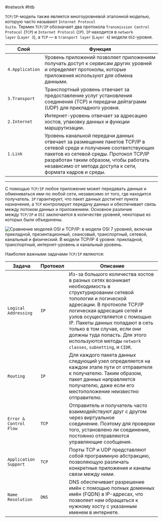 #network #htb 

`TCP/IP`-модель также является многоуровневой эталонной моделью, которую часто называют `Internet Protocol Suite`. Термин `TCP/IP` обозначает два протокола `Transmission Control Protocol` (`TCP`) и `Internet Protocol` (`IP`). `IP` находится в `network layer` (`Layer 3`), а `TCP` — в `transport layer` (`Layer 4`) модели `OSI`-уровня.

|**Слой**|**Функция**|
|---|---|
|`4.Application`|Уровень приложений позволяет приложениям получать доступ к сервисам других уровней и определяет протоколы, которые приложения используют для обмена данными.|
|`3.Transport`|Транспортный уровень отвечает за предоставление услуг установления соединения (TCP) и передачи дейтаграмм (UDP) для прикладного уровня.|
|`2.Internet`|Интернет-уровень отвечает за адресацию хостов, упаковку данных и функции маршрутизации.|
|`1.Link`|Уровень канальной передачи данных отвечает за размещение пакетов TCP/IP в сетевой среде и получение соответствующих пакетов из сетевой среды. Протокол TCP/IP разработан таким образом, чтобы работать независимо от метода доступа к сети, формата кадров и среды.|

---

С помощью `TCP/IP` любое приложение может передавать данные и обмениваться ими по любой сети, независимо от того, где находится получатель. `IP` гарантирует, что пакет данных достигнет пункта назначения, а `TCP` контролирует передачу данных и обеспечивает связь между потоком данных и приложением. Основное различие между `TCP/IP` и `OSI` заключается в количестве уровней, некоторые из которых были объединены.

![Сравнение моделей OSI и TCP/IP: в модели OSI 7 уровней, включая прикладной, презентационный, сеансовый, транспортный, сетевой, канальный и физический. В модели TCP/IP 4 уровня: прикладной, транспортный, интернет-уровень и канальный уровень.](https://academy.hackthebox.com/storage/modules/34/redesigned/net_models4.png)

Наиболее важными задачами `TCP/IP` являются:

|**Задача**|**Протокол**|**Описание**|
|---|---|---|
|`Logical Addressing`|`IP`|Из-за большого количества хостов в разных сетях возникает необходимость в структурировании сетевой топологии и логической адресации. В протоколе TCP/IP логическая адресация сетей и узлов осуществляется с помощью IP. Пакеты данных попадают в сеть только в том случае, если они должны туда попасть. Для этого используются методы `network classes`, `subnetting`, и `CIDR`.|
|`Routing`|`IP`|Для каждого пакета данных следующий узел определяется на каждом этапе пути от отправителя к получателю. Таким образом, пакет данных направляется получателю, даже если его местоположение неизвестно отправителю.|
|`Error & Control Flow`|`TCP`|Отправитель и получатель часто взаимодействуют друг с другом через виртуальное соединение. Поэтому для проверки того, установлено ли соединение, постоянно отправляются управляющие сообщения.|
|`Application Support`|`TCP`|Порты TCP и UDP представляют собой программную абстракцию, позволяющую различать конкретные приложения и каналы связи между ними.|
|`Name Resolution`|`DNS`|DNS обеспечивает разрешение имён с помощью полных доменных имён (FQDN) в IP-адресах, что позволяет нам обращаться к нужному хосту с указанным именем в интернете.|
